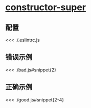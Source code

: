 # [constructor-super](https://eslint.org/docs/rules/constructor-super)

## 配置

<<< ./.eslintrc.js

## 错误示例

<<< ./bad.js#snippet{2}

## 正确示例

<<< ./good.js#snippet{2-4}
